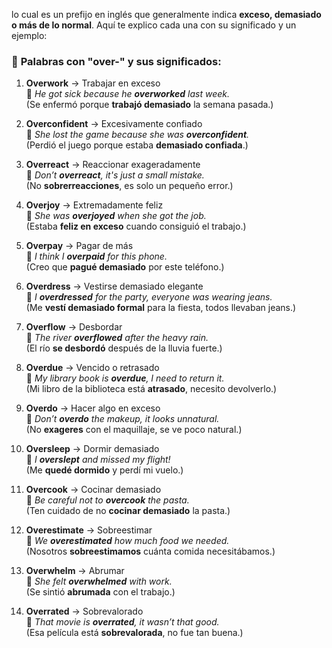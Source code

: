 lo cual es un prefijo en inglés que generalmente indica **exceso, demasiado o más de lo normal**. Aquí te explico cada una con su significado y un ejemplo:

### 📌 **Palabras con "over-" y sus significados**:

1. **Overwork** → Trabajar en exceso  
    📌 _He got sick because he **overworked** last week._  
    (Se enfermó porque **trabajó demasiado** la semana pasada.)
    
2. **Overconfident** → Excesivamente confiado  
    📌 _She lost the game because she was **overconfident**._  
    (Perdió el juego porque estaba **demasiado confiada**.)
    
3. **Overreact** → Reaccionar exageradamente  
    📌 _Don’t **overreact**, it's just a small mistake._  
    (No **sobrerreacciones**, es solo un pequeño error.)
    
4. **Overjoy** → Extremadamente feliz  
    📌 _She was **overjoyed** when she got the job._  
    (Estaba **feliz en exceso** cuando consiguió el trabajo.)
    
5. **Overpay** → Pagar de más  
    📌 _I think I **overpaid** for this phone._  
    (Creo que **pagué demasiado** por este teléfono.)
    
6. **Overdress** → Vestirse demasiado elegante  
    📌 _I **overdressed** for the party, everyone was wearing jeans._  
    (Me **vestí demasiado formal** para la fiesta, todos llevaban jeans.)
    
7. **Overflow** → Desbordar  
    📌 _The river **overflowed** after the heavy rain._  
    (El río **se desbordó** después de la lluvia fuerte.)
    
8. **Overdue** → Vencido o retrasado  
    📌 _My library book is **overdue**, I need to return it._  
    (Mi libro de la biblioteca está **atrasado**, necesito devolverlo.)
    
9. **Overdo** → Hacer algo en exceso  
    📌 _Don’t **overdo** the makeup, it looks unnatural._  
    (No **exageres** con el maquillaje, se ve poco natural.)
    
10. **Oversleep** → Dormir demasiado  
    📌 _I **overslept** and missed my flight!_  
    (Me **quedé dormido** y perdí mi vuelo.)
    
11. **Overcook** → Cocinar demasiado  
    📌 _Be careful not to **overcook** the pasta._  
    (Ten cuidado de no **cocinar demasiado** la pasta.)
    
12. **Overestimate** → Sobreestimar  
    📌 _We **overestimated** how much food we needed._  
    (Nosotros **sobreestimamos** cuánta comida necesitábamos.)
    
13. **Overwhelm** → Abrumar  
    📌 _She felt **overwhelmed** with work._  
    (Se sintió **abrumada** con el trabajo.)
    
14. **Overrated** → Sobrevalorado  
    📌 _That movie is **overrated**, it wasn’t that good._  
    (Esa película está **sobrevalorada**, no fue tan buena.)